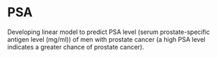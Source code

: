 # PSA
Developing linear model to predict PSA level (serum prostate-specific antigen level (mg/ml)) of men with prostate cancer (a high PSA level indicates a greater chance of prostate cancer).
